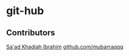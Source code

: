 # git-hub

## Contributors
[Sa'ad Khadiah Ibrahim](khadiatsaad84@gmail.com)
[github.com/mubarraqqq](https://github.com/mubarraqqq)
